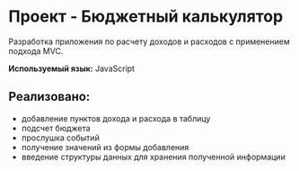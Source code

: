 # Проект - Бюджетный калькулятор
Разработка приложения по расчету доходов и расходов с применением подхода MVC.

**Используемый язык:**
JavaScript

## Реализовано:
- добавление пунктов дохода и расхода в таблицу
- подсчет бюджета
- прослушка событий
- получение значений из формы добавления
- введение структуры данных для хранения полученной информации
